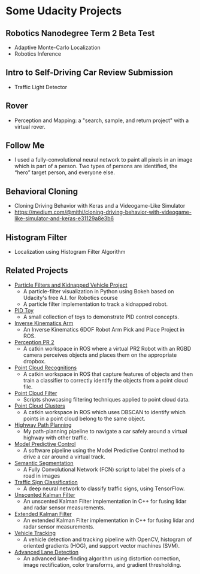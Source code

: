# Some Udacity Projects

## Robotics Nanodegree Term 2 Beta Test
- Adaptive Monte-Carlo Localization
- Robotics Inference

## Intro to Self-Driving Car Review Submission
- Traffic Light Detector

## Rover
- Perception and Mapping: a "search, sample, and return project" with a virtual rover.

## Follow Me
- I used a fully-convolutional neural network to paint all pixels in an image which is part of a person. Two types of persons are identified, the “hero” target person, and everyone else.

## Behavioral Cloning
- Cloning Driving Behavior with Keras and a Videogame-Like Simulator
- https://medium.com/@mithi/cloning-driving-behavior-with-videogame-like-simulator-and-keras-e31129a8e3b6

## Histogram Filter
- Localization using Histogram Filter Algorithm

## Related Projects
- [Particle Filters and Kidnapped Vehicle Project](https://github.com/mithi/particle-filter-prototype)
  - A particle-filter visualization in Python using Bokeh based on Udacity's free A.I. for Robotics course
  - A particle filter implementation to track a kidnapped robot.
- [PID Toy](https://github.com/mithi/simple-pid-toy)
  - A small collection of toys to demonstrate PID control concepts.
- [Inverse Kinematics Arm](https://github.com/mithi/arm-ik)
  - An Inverse Kinematics 6DOF Robot Arm Pick and Place Project in ROS.
- [Perception PR 2](https://github.com/mithi/perception-pr2)
  - A catkin workspace in ROS where a virtual PR2 Robot with an RGBD camera perceives objects and places them on the appropriate dropbox.
- [Point Cloud Recognitions](https://github.com/mithi/point-cloud-recognition)
  - A catkin workspace in ROS that capture features of objects and then train a classifier to correctly identify the objects 
from a point cloud file.
- [Point Cloud Filter](https://github.com/mithi/point-cloud-filter)
  - Scripts showcasing filtering techniques applied to point cloud data.
- [Point Cloud Clusters](https://github.com/mithi/point-cloud-clusters)
  - A catkin workspace in ROS which uses DBSCAN to identify which points in a point cloud belong to the same object.
- [Highway Path Planning](https://github.com/mithi/highway-path-planning)
  - My path-planning pipeline to navigate a car safely around a virtual highway with other traffic.
- [Model Predictive Control](https://github.com/mithi/mpc)
  - A software pipeline using the Model Predictive Control method to drive a car around a virtual track.
- [Semantic Segmentation](https://github.com/mithi/semantic-segmentation)
  - A Fully Convolutional Network (FCN) script to label the pixels of a road in images
- [Traffic Sign Classification](https://github.com/mithi/traffic-signs-classification)
  - A deep neural network to classify traffic signs, using TensorFlow.
- [Unscented Kalman Filter](https://github.com/mithi/fusion-ukf)
  - An unscented Kalman Filter implementation in C++ for fusing lidar and radar sensor measurements.
- [Extended Kalman Filter](https://github.com/mithi/fusion-ekf)
  - An extended Kalman Filter implementation in C++ for fusing lidar and radar sensor measurements.
- [Vehicle Tracking](https://github.com/mithi/vehicle-tracking-2)
  - A vehicle detection and tracking pipeline with OpenCV, histogram of oriented gradients (HOG), and support vector machines (SVM).
- [Advanced Lane Detection](https://github.com/mithi/advanced-lane-detection)
  - An advanced lane-finding algorithm using distortion correction, image rectification, color transforms, and gradient thresholding. 
